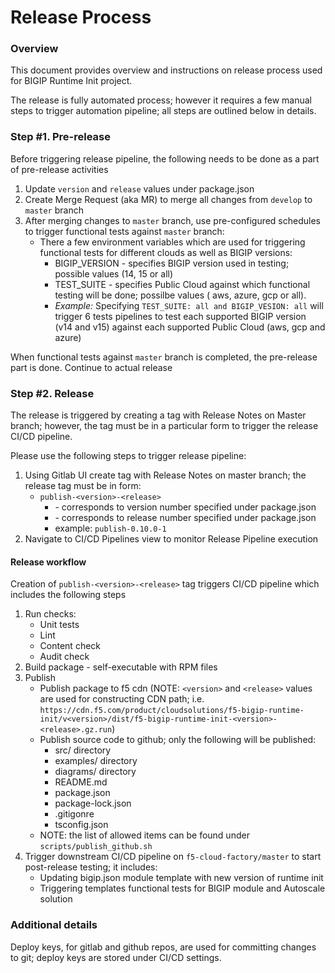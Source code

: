 # Release Process

### Overview

This document provides overview and instructions on release process used for BIGIP Runtime Init project. 

The release is fully automated process; however it requires a few manual steps to trigger automation pipeline; all steps are outlined below in details.


### Step #1. Pre-release

Before triggering release pipeline, the following needs to be done as a part of pre-release activities

   1. Update `version` and `release` values under package.json
   2. Create Merge Request (aka MR) to merge all changes from `develop` to `master` branch
   3. After merging changes to `master` branch, use pre-configured schedules to trigger functional tests against `master` branch:
      * There a few environment variables which are used for triggering functional tests for different clouds as well as BIGIP versions:
         - BIGIP_VERSION - specifies BIGIP version used in testing; possible values (14, 15 or all)
         - TEST_SUITE - specifies Public Cloud against which functional testing will be done; possilbe values ( aws, azure, gcp or all). 
         - *Example:* Specifying `TEST_SUITE: all and BIGIP_VESION: all` will trigger 6 tests pipelines to test each supported BIGIP version (v14 and v15) against each supported Public Cloud (aws, gcp and azure)

When functional tests against `master` branch is completed, the pre-release part is done. Continue to actual release


### Step #2. Release

The release is triggered by creating a tag with Release Notes on Master branch; however, the tag must be in a particular form to trigger the release CI/CD pipeline.

Please use the following steps to trigger release pipeline: 
 
   1. Using Gitlab UI create tag with Release Notes on master branch; the release tag must be in form:
      * `publish-<version>-<release>` 
          - <version> - corresponds to version number specified under package.json
          - <release> - corresponds to release number specified under package.json
          - example: `publish-0.10.0-1`
   2. Navigate to CI/CD Pipelines view to monitor Release Pipeline execution
   
   
#### Release workflow

Creation of `publish-<version>-<release>` tag triggers CI/CD pipeline which includes the following steps
   
   1. Run checks: 
      - Unit tests
      - Lint
      - Content check
      - Audit check
   2. Build package - self-executable with RPM files
   3. Publish
      - Publish package to f5 cdn (NOTE: `<version>` and `<release>` values are used for constructing CDN path; i.e. `https://cdn.f5.com/product/cloudsolutions/f5-bigip-runtime-init/v<version>/dist/f5-bigip-runtime-init-<version>-<release>.gz.run`)
      - Publish source code to github; only the following will be published:   
         * src/ directory 
         * examples/ directory 
         * diagrams/ directory
         * README.md 
         * package.json
         * package-lock.json
         * .gitigonre
         * tsconfig.json
      - NOTE: the list of allowed items can be found under `scripts/publish_github.sh`
   4. Trigger downstream CI/CD pipeline on `f5-cloud-factory/master` to start post-release testing; it includes:
      - Updating bigip.json module template with new version of runtime init
      - Triggering templates functional tests for BIGIP module and Autoscale solution
      
      
### Additional details

Deploy keys, for gitlab and github repos, are used for committing changes to git; deploy keys are stored under CI/CD settings.

